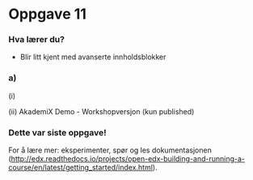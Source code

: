 # Oppgave 11

### Hva lærer du?
* Blir litt kjent med avanserte innholdsblokker

### a)

(i) 

(ii) AkademiX Demo - Workshopversjon (kun published)



### Dette var siste oppgave!

For å lære mer: eksperimenter, spør og les dokumentasjonen (http://edx.readthedocs.io/projects/open-edx-building-and-running-a-course/en/latest/getting_started/index.html).
